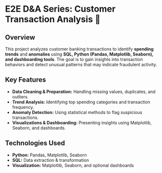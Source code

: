 # E2E D&A Series: Customer Transaction Analysis 🚀

## Overview
This project analyzes customer banking transactions to identify **spending trends** and **anomalies** using **SQL, Python (Pandas, Matplotlib, Seaborn), and dashboarding tools**. The goal is to gain insights into transaction behaviors and detect unusual patterns that may indicate fraudulent activity.

## Key Features
- **Data Cleaning & Preparation:** Handling missing values, duplicates, and outliers.
- **Trend Analysis:** Identifying top spending categories and transaction frequency.
- **Anomaly Detection:** Using statistical methods to flag suspicious transactions.
- **Visualizations & Dashboarding:** Presenting insights using Matplotlib, Seaborn, and dashboards.

## Technologies Used
- **Python:** Pandas, Matplotlib, Seaborn
- **SQL:** Data extraction & transformation
- **Visualization:** Matplotlib, Seaborn, and optional dashboards